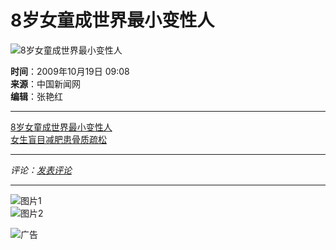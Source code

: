 # 8岁女童成世界最小变性人

![8岁女童成世界最小变性人](http://i2.chinanews.com/zwimg/01.jpg)

**时间**：2009年10月19日 09:08  
**来源**：中国新闻网  
**编辑**：张艳红

---

[8岁女童成世界最小变性人](http://www.chinanews.com/life/news/2009/10-19/1917008.shtml)  
[女生盲目减肥患骨质疏松](http://www.chinanews.com/life/news/2009/10-19/1917075.shtml)

---

*评论：[发表评论](http://comment.chinanews.com.cn/comments/comments.php?newsid=1917120)*

---

![图片1](http://www.chinanews.com/fileftp/2009/01/2009-01-05/U76P4T47D10095F980DT20090105144626.jpg)  
![图片2](http://www.chinanews.com.cn/fileftp/2009/01/2009-01-14/U76P4T47D10146F972DT20090114134657.jpg)  

![广告](http://chinanews.wrating.com/a.gif?a=&c=860010-2180020100)